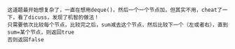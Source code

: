     这道题最开始想复杂了，一直在想用deque()，然后一个一个节点加，但其实不用，cheat了一下，看了dicuss，发现了机智的做法！
    只需要依次比较每个节点，比较完之后，sum减去这个节点，然后比较下一个（左或者右），直到sum=某个节点，则返回true
    否则返回false
